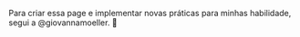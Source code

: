 Para criar essa page e implementar novas práticas
para minhas habilidade, segui a @giovannamoeller. 🎇
